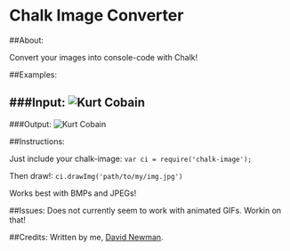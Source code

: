 # Chalk Image Converter

##About:

Convert your images into console-code with Chalk!


##Examples:

###Input:
![Kurt Cobain](http://i.imgur.com/eyDxWba.jpg)
----
###Output:
![Kurt Cobain](http://i.imgur.com/QT4lVBA.jpg)


##Instructions:

Just include your chalk-image: `var ci = require('chalk-image');`

Then draw!: `ci.drawImg('path/to/my/img.jpg')`

Works best with BMPs and JPEGs!

##Issues:
Does not currently seem to work with animated GIFs. Workin on that!

##Credits:
Written by me, [David Newman](https://github.com/Newms34).
